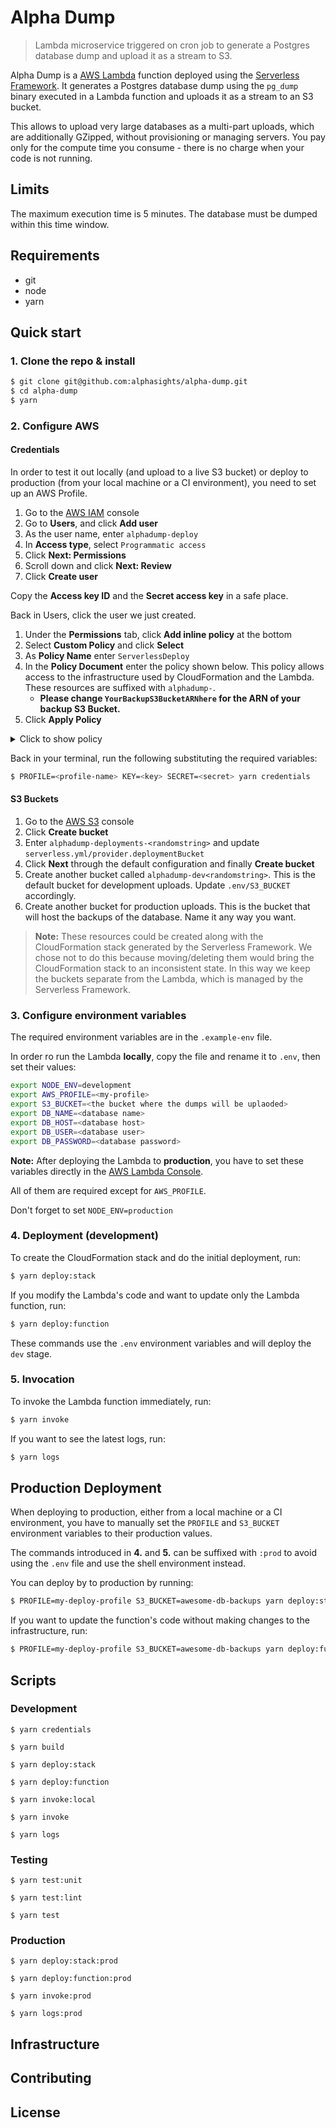 # Alpha Dump

> Lambda microservice triggered on cron job to generate a Postgres database dump and upload it as a stream to S3.

Alpha Dump is a [AWS Lambda](https://aws.amazon.com/lambda) function deployed using the [Serverless Framework](https://serverless.com). It generates a Postgres database dump using the `pg_dump` binary executed in a Lambda function and uploads it as a stream to an S3 bucket.

This allows to upload very large databases as a multi-part uploads, which are additionally GZipped, without provisioning or managing servers. You pay only for the compute time you consume - there is no charge when your code is not running.

## Limits

The maximum execution time is 5 minutes. The database must be dumped within this time window.


## Requirements

* git
* node
* yarn

## Quick start

### 1. Clone the repo & install

```bash
$ git clone git@github.com:alphasights/alpha-dump.git
$ cd alpha-dump
$ yarn
```

### 2. Configure AWS

#### Credentials

In order to test it out locally (and upload to a live S3 bucket) or deploy to production (from your local machine or a CI environment), you need to set up an AWS Profile.

1. Go to the [AWS IAM](https://console.aws.amazon.com/iam) console
2. Go to **Users**, and click **Add user**
3. As the user name, enter `alphadump-deploy`
4. In **Access type**, select `Programmatic access` 
5. Click **Next: Permissions**
6. Scroll down and click **Next: Review**
7. Click **Create user**

Copy the **Access key ID** and the **Secret access key** in a safe place.

Back in Users, click the user we just created.

1. Under the **Permissions** tab, click **Add inline policy** at the bottom
2. Select **Custom Policy** and click **Select**
3. As **Policy Name** enter `ServerlessDeploy`
4. In the **Policy Document** enter the policy shown below. This policy allows access to the infrastructure used by CloudFormation and the Lambda. These resources are suffixed with `alphadump-`. 
	* **Please change `YourBackupS3BucketARNhere` for the ARN of your backup S3 Bucket.**
5. Click **Apply Policy**

<details>
<summary style="cursor: pointer;">Click to show policy</summary>
<pre>
{
    "Version": "2012-10-17",
    "Statement": [
        {
            "Action": [
                "cloudformation:*"
            ],
            "Effect": "Allow",
            "Resource": "arn:aws:cloudformation:us-east-1:579859358947:stack/alphadump-*"
        },
        {
            "Effect": "Allow",
            "Action": [
                "s3:*"
            ],
            "Resource": [
                "arn:aws:s3:::alphadump-*",
                "YourBackupS3BucketARNhere"
            ]
        },
        {
            "Effect": "Allow",
            "Action": [
                "s3:CreateBucket"
            ],
            "Resource": [
                "*"
            ]
        },
        {
            "Effect": "Allow",
            "Action": [
                "lambda:*"
            ],
            "Resource": [
                "arn:aws:lambda:us-east-1:579859358947:function:alphadump-*"
            ]
        },
        {
            "Effect": "Allow",
            "Action": [
                "iam:*"
            ],
            "Resource": [
                "arn:aws:iam::579859358947:role/alphadump-*"
            ]
        },
        {
            "Effect": "Allow",
            "Action": [
                "logs:*"
            ],
            "Resource": [
                "arn:aws:logs:us-east-1:579859358947:log-group:/aws/lambda/alphadump-*:"
            ]
        },
        {
            "Effect": "Allow",
            "Action": [
                "logs:DescribeLogStreams",
                "logs:FilterLogEvents",
                "logs:DeleteLogGroup",
                "logs:CreateLogGroup",
                "logs:DescribeLogGroups"
            ],
            "Resource": [
                "arn:aws:logs:us-east-1:579859358947:log-group::log-stream:"
            ]
        },
        {
            "Effect": "Allow",
            "Action": [
                "events:*"
            ],
            "Resource": [
                "arn:aws:events:us-east-1:579859358947:rule/alphadump-*"
            ]
        }
    ]
}
</pre>
</details>

Back in your terminal, run the following substituting the required variables:

```bash
$ PROFILE=<profile-name> KEY=<key> SECRET=<secret> yarn credentials
```

#### S3 Buckets

1. Go to the [AWS S3](https://console.aws.amazon.com/s3) console
2. Click **Create bucket**
3. Enter `alphadump-deployments-<randomstring>` and update `serverless.yml/provider.deploymentBucket` 
4. Click **Next** through the default configuration and finally **Create bucket**
5. Create another bucket called `alphadump-dev<randomstring>`. This is the default bucket for development uploads. Update `.env/S3_BUCKET` accordingly.
6. Create another bucket for production uploads. This is the bucket that will host the backups of the database. Name it any way you want.

> **Note:** These resources could be created along with the CloudFormation stack generated by the Serverless Framework. We chose not to do this because moving/deleting them would bring the CloudFormation stack to an inconsistent state. In this way we keep the buckets separate from the Lambda, which is managed by the Serverless Framework.


### 3. Configure environment variables

The required environment variables are in the `.example-env` file. 

In order ro run the Lambda **locally**, copy the file and rename it to `.env`, then set their values:

```bash
export NODE_ENV=development
export AWS_PROFILE=<my-profile>
export S3_BUCKET=<the bucket where the dumps will be uplaoded>
export DB_NAME=<database name>
export DB_HOST=<database host>
export DB_USER=<database user>
export DB_PASSWORD=<database password>
```

**Note:** After deploying the Lambda to **production**, you have to set these variables directly in the [AWS Lambda Console](https://console.aws.amazon.com/lambda).

All of them are required except for `AWS_PROFILE`.

Don't forget to set `NODE_ENV=production`

### 4. Deployment (development)

To create the CloudFormation stack and do the initial deployment, run:

```bash
$ yarn deploy:stack
```

If you modify the Lambda's code and want to update only the Lambda function, run:

```bash
$ yarn deploy:function
```

These commands use the `.env` environment variables and will deploy the `dev` stage.

### 5. Invocation

To invoke the Lambda function immediately, run:

```bash
$ yarn invoke
```

If you want to see the latest logs, run:

```bash
$ yarn logs
```

## Production Deployment

When deploying to production, either from a local machine or a CI environment, you have to manually set the `PROFILE` and `S3_BUCKET` environment variables to their production values.

The commands introduced in **4.** and **5.** can be suffixed with `:prod` to avoid using the `.env` file and use the shell environment instead.

You can deploy by to production by running:

```bash
$ PROFILE=my-deploy-profile S3_BUCKET=awesome-db-backups yarn deploy:stack:prod
```

If you want to update the function's code without making changes to the infrastructure, run:

```bash
$ PROFILE=my-deploy-profile S3_BUCKET=awesome-db-backups yarn deploy:function:prod
```


## Scripts

### Development

`$ yarn credentials`

`$ yarn build`

`$ yarn deploy:stack`

`$ yarn deploy:function`

`$ yarn invoke:local`

`$ yarn invoke`

`$ yarn logs`


### Testing

`$ yarn test:unit`

`$ yarn test:lint`

`$ yarn test`


### Production

`$ yarn deploy:stack:prod`

`$ yarn deploy:function:prod`

`$ yarn invoke:prod`

`$ yarn logs:prod`


## Infrastructure



## Contributing

## License



